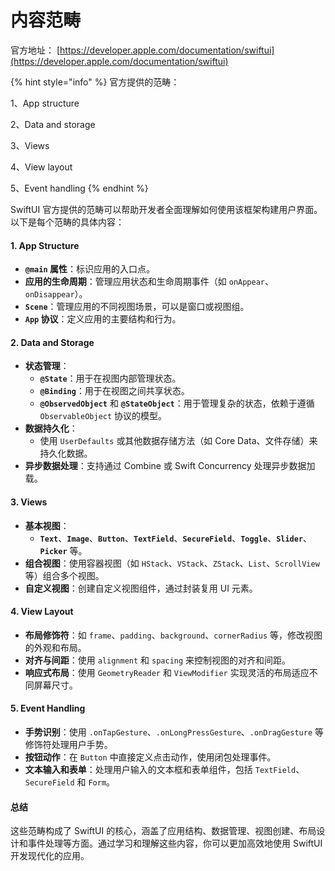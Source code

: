 # 内容范畴

官方地址： [https://developer.apple.com/documentation/swiftui](https://developer.apple.com/documentation/swiftui)

{% hint style="info" %}
官方提供的范畴：

1、App structure

2、Data and storage

3、Views

4、View layout

5、Event handling
{% endhint %}

SwiftUI 官方提供的范畴可以帮助开发者全面理解如何使用该框架构建用户界面。以下是每个范畴的具体内容：

#### 1. **App Structure**

* **`@main` 属性**：标识应用的入口点。
* **应用的生命周期**：管理应用状态和生命周期事件（如 `onAppear`、`onDisappear`）。
* **`Scene`**：管理应用的不同视图场景，可以是窗口或视图组。
* **`App` 协议**：定义应用的主要结构和行为。

#### 2. **Data and Storage**

* **状态管理**：
  * **`@State`**：用于在视图内部管理状态。
  * **`@Binding`**：用于在视图之间共享状态。
  * **`@ObservedObject`** 和 **`@StateObject`**：用于管理复杂的状态，依赖于遵循 `ObservableObject` 协议的模型。
* **数据持久化**：
  * 使用 `UserDefaults` 或其他数据存储方法（如 Core Data、文件存储）来持久化数据。
* **异步数据处理**：支持通过 Combine 或 Swift Concurrency 处理异步数据加载。

#### 3. **Views**

* **基本视图**：
  * **`Text`**、**`Image`**、**`Button`**、**`TextField`**、**`SecureField`**、**`Toggle`**、**`Slider`**、**`Picker`** 等。
* **组合视图**：使用容器视图（如 `HStack`、`VStack`、`ZStack`、`List`、`ScrollView` 等）组合多个视图。
* **自定义视图**：创建自定义视图组件，通过封装复用 UI 元素。

#### 4. **View Layout**

* **布局修饰符**：如 `frame`、`padding`、`background`、`cornerRadius` 等，修改视图的外观和布局。
* **对齐与间距**：使用 `alignment` 和 `spacing` 来控制视图的对齐和间距。
* **响应式布局**：使用 `GeometryReader` 和 `ViewModifier` 实现灵活的布局适应不同屏幕尺寸。

#### 5. **Event Handling**

* **手势识别**：使用 `.onTapGesture`、`.onLongPressGesture`、`.onDragGesture` 等修饰符处理用户手势。
* **按钮动作**：在 `Button` 中直接定义点击动作，使用闭包处理事件。
* **文本输入和表单**：处理用户输入的文本框和表单组件，包括 `TextField`、`SecureField` 和 `Form`。

#### 总结

这些范畴构成了 SwiftUI 的核心，涵盖了应用结构、数据管理、视图创建、布局设计和事件处理等方面。通过学习和理解这些内容，你可以更加高效地使用 SwiftUI 开发现代化的应用。

